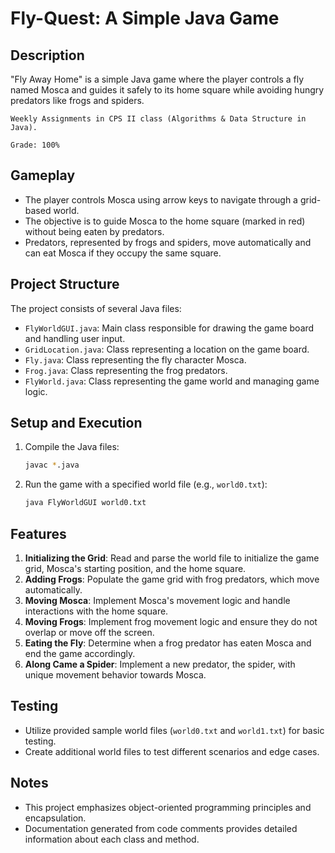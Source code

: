 # Fly-Quest: A Simple Java Game

## Description
"Fly Away Home" is a simple Java game where the player controls a fly named Mosca and guides it safely to its home square while avoiding hungry predators like frogs and spiders.

`
Weekly Assignments in CPS II class (Algorithms & Data Structure in Java).
`

`
Grade: 100%
`

## Gameplay
- The player controls Mosca using arrow keys to navigate through a grid-based world.
- The objective is to guide Mosca to the home square (marked in red) without being eaten by predators.
- Predators, represented by frogs and spiders, move automatically and can eat Mosca if they occupy the same square.

## Project Structure
The project consists of several Java files:
- `FlyWorldGUI.java`: Main class responsible for drawing the game board and handling user input.
- `GridLocation.java`: Class representing a location on the game board.
- `Fly.java`: Class representing the fly character Mosca.
- `Frog.java`: Class representing the frog predators.
- `FlyWorld.java`: Class representing the game world and managing game logic.

## Setup and Execution
1. Compile the Java files:
    ```bash
    javac *.java
    ```
2. Run the game with a specified world file (e.g., `world0.txt`):
    ```bash
    java FlyWorldGUI world0.txt
    ```

## Features
1. **Initializing the Grid**: Read and parse the world file to initialize the game grid, Mosca's starting position, and the home square.
2. **Adding Frogs**: Populate the game grid with frog predators, which move automatically.
3. **Moving Mosca**: Implement Mosca's movement logic and handle interactions with the home square.
4. **Moving Frogs**: Implement frog movement logic and ensure they do not overlap or move off the screen.
5. **Eating the Fly**: Determine when a frog predator has eaten Mosca and end the game accordingly.
6. **Along Came a Spider**: Implement a new predator, the spider, with unique movement behavior towards Mosca.

## Testing
- Utilize provided sample world files (`world0.txt` and `world1.txt`) for basic testing.
- Create additional world files to test different scenarios and edge cases.

## Notes
- This project emphasizes object-oriented programming principles and encapsulation.
- Documentation generated from code comments provides detailed information about each class and method.
